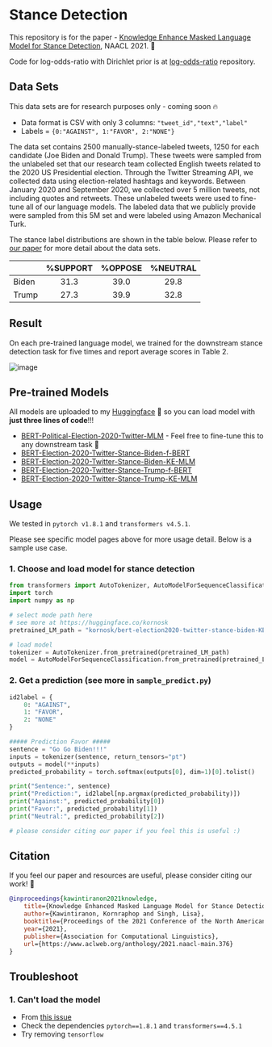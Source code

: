 # Stance Detection

This repository is for the paper - [Knowledge Enhance Masked Language Model for Stance Detection](https://www.aclweb.org/anthology/2021.naacl-main.376), NAACL 2021. 🚀

Code for log-odds-ratio with Dirichlet prior is at [log-odds-ratio](https://github.com/kornosk/log-odds-ratio) repository.

## Data Sets

This data sets are for research purposes only - coming soon 🔥

- Data format is CSV with only 3 columns: `"tweet_id","text","label"`
- Labels = `{0:"AGAINST", 1:"FAVOR", 2:"NONE"}`

The data set contains 2500 manually-stance-labeled tweets, 1250 for each candidate (Joe Biden and Donald Trump). These tweets were sampled from the unlabeled set that our research team collected English tweets related to the 2020 US Presidential election. Through the Twitter Streaming API, we collected data using election-related hashtags and keywords. Between January 2020 and September 2020, we collected over 5 million tweets, not including quotes and retweets. These unlabeled tweets were used to fine-tune all of our language models. The labeled data that we publicly provide were sampled from this 5M set and were labeled using Amazon Mechanical Turk.

The stance label distributions are shown in the table below. Please refer to [our paper](https://www.aclweb.org/anthology/2021.naacl-main.376.pdf) for more detail about the data sets.

|       | %SUPPORT | %OPPOSE | %NEUTRAL |
| ----- | :----: | :----: | :----: |
| Biden | 31.3 | 39.0 | 29.8 |
| Trump | 27.3 | 39.9 | 32.8 |

## Result
On each pre-trained language model, we trained for the downstream stance detection task for five times and report average scores in Table 2.

![image](https://user-images.githubusercontent.com/15230011/114804906-176f4c00-9d70-11eb-9122-b35c7803fd68.png)

## Pre-trained Models

All models are uploaded to my [Huggingface](https://huggingface.co/kornosk) 🤗 so you can load model with **just three lines of code**!!!

- [BERT-Political-Election-2020-Twitter-MLM](https://huggingface.co/kornosk/bert-political-election2020-twitter-mlm) - Feel free to fine-tune this to any downstream task 🎯
- [BERT-Election-2020-Twitter-Stance-Biden-f-BERT](https://huggingface.co/kornosk/bert-election2020-twitter-stance-biden)
- [BERT-Election-2020-Twitter-Stance-Biden-KE-MLM](https://huggingface.co/kornosk/bert-election2020-twitter-stance-biden-KE-MLM)
- [BERT-Election-2020-Twitter-Stance-Trump-f-BERT](https://huggingface.co/kornosk/bert-election2020-twitter-stance-trump)
- [BERT-Election-2020-Twitter-Stance-Trump-KE-MLM](https://huggingface.co/kornosk/bert-election2020-twitter-stance-trump-KE-MLM)

## Usage

We tested in `pytorch v1.8.1` and `transformers v4.5.1`.

Please see specific model pages above for more usage detail. Below is a sample use case. 

### 1. Choose and load model for stance detection

```python
from transformers import AutoTokenizer, AutoModelForSequenceClassification
import torch
import numpy as np

# select mode path here
# see more at https://huggingface.co/kornosk
pretrained_LM_path = "kornosk/bert-election2020-twitter-stance-biden-KE-MLM"

# load model
tokenizer = AutoTokenizer.from_pretrained(pretrained_LM_path)
model = AutoModelForSequenceClassification.from_pretrained(pretrained_LM_path)
```

### 2. Get a prediction (see more in `sample_predict.py`)
```python
id2label = {
    0: "AGAINST",
    1: "FAVOR",
    2: "NONE"
}

##### Prediction Favor #####
sentence = "Go Go Biden!!!"
inputs = tokenizer(sentence, return_tensors="pt")
outputs = model(**inputs)
predicted_probability = torch.softmax(outputs[0], dim=1)[0].tolist()

print("Sentence:", sentence)
print("Prediction:", id2label[np.argmax(predicted_probability)])
print("Against:", predicted_probability[0])
print("Favor:", predicted_probability[1])
print("Neutral:", predicted_probability[2])

# please consider citing our paper if you feel this is useful :)
```

## Citation
If you feel our paper and resources are useful, please consider citing our work! 🙏
```bibtex
@inproceedings{kawintiranon2021knowledge,
    title={Knowledge Enhanced Masked Language Model for Stance Detection},
    author={Kawintiranon, Kornraphop and Singh, Lisa},
    booktitle={Proceedings of the 2021 Conference of the North American Chapter of the Association for Computational Linguistics: Human Language Technologies},
    year={2021},
    publisher={Association for Computational Linguistics},
    url={https://www.aclweb.org/anthology/2021.naacl-main.376}
}
```

## Troubleshoot

### 1. Can't load the model
- From [this issue](https://github.com/GU-DataLab/stance-detection-KE-MLM/issues/1)
- Check the dependencies `pytorch==1.8.1` and `transformers==4.5.1`
- Try removing `tensorflow`
